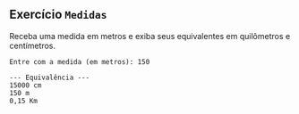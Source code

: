 ## Exercício `Medidas`

Receba uma medida em metros e exiba seus equivalentes em quilômetros e centímetros.

```
Entre com a medida (em metros): 150

--- Equivalência ---
15000 cm
150 m
0,15 Km
```

